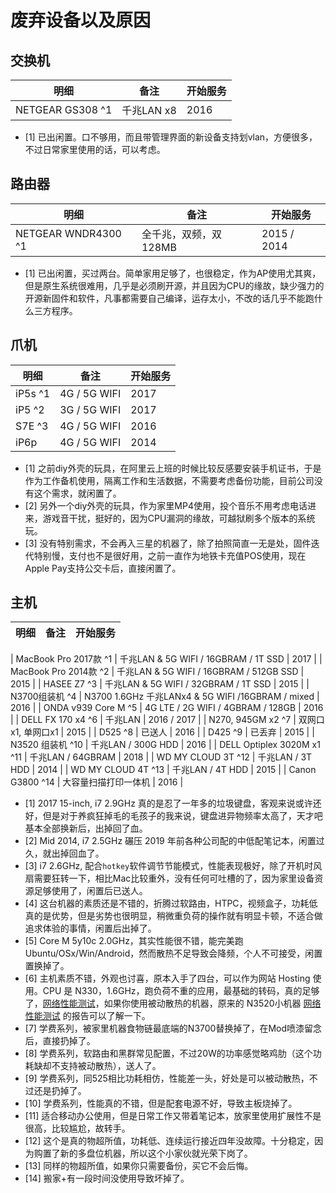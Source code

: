 # 废弃设备以及原因

## 交换机

| 明细 | 备注 | 开始服务 |
| --- | --- | --- |
| NETGEAR GS308 ^1 | 千兆LAN x8 | 2016 |

- [1] 已出闲置。口不够用，而且带管理界面的新设备支持划vlan，方便很多，不过日常家里使用的话，可以考虑。

## 路由器

| 明细 | 备注 | 开始服务 |
| --- | --- | --- |
| NETGEAR WNDR4300 ^1 | 全千兆，双频，双128MB | 2015 / 2014 |

- [1] 已出闲置，买过两台。简单家用足够了，也很稳定，作为AP使用尤其爽，但是原生系统很难用，几乎是必须刷开源，并且因为CPU的缘故，缺少强力的开源新固件和软件，凡事都需要自己编译，运存太小，不改的话几乎不能跑什么三方程序。

## 爪机

| 明细 | 备注 | 开始服务 |
| --- | --- | --- |
| iP5s ^1 | 4G / 5G WIFI | 2017 |
| iP5 ^2 | 3G / 5G WIFI | 2017 |
| S7E ^3 | 4G / 5G WIFI | 2016 |
| iP6p | 4G / 5G WIFI | 2014 |

- [1] 之前diy外壳的玩具，在阿里云上班的时候比较反感要安装手机证书，于是作为工作备机使用，隔离工作和生活数据，不需要考虑备份功能，目前公司没有这个需求，就闲置了。
- [2] 另外一个diy外壳的玩具，作为家里MP4使用，投个音乐不用考虑电话进来，游戏音干扰，挺好的，因为CPU漏洞的缘故，可越狱刷多个版本的系统玩。
- [3] 没有特别需求，不会再入三星的机器了，除了拍照简直一无是处，固件迭代特别慢，支付也不是很好用，之前一直作为地铁卡充值POS使用，现在Apple Pay支持公交卡后，直接闲置了。

## 主机

| 明细 | 备注 | 开始服务 |
| --- | --- | --- |

| MacBook Pro 2017款 ^1 | 千兆LAN & 5G WIFI / 16GBRAM / 1T SSD  | 2017 |
| MacBook Pro 2014款 ^2 | 千兆LAN & 5G WIFI / 16GBRAM / 512GB SSD  | 2015 |
| HASEE Z7 ^3 | 千兆LAN & 5G WIFI / 32GBRAM / 1T SSD  | 2015 |
| N3700组装机 ^4 | N3700 1.6GHz 千兆LANx4 & 5G WIFI /16GBRAM / mixed | 2016 |
| ONDA v939 Core M ^5 | 4G LTE / 2G WIFI / 4GBRAM / 128GB | 2016 |
| DELL FX 170 x4 ^6 | 千兆LAN | 2016 / 2017 |
| N270, 945GM x2 ^7 | 双网口x1, 单网口x1 | 2015 |
| D525 ^8 | 已送人 | 2016 |
| D425 ^9 | 已丢弃 | 2015 |
| N3520 组装机 ^10 | 千兆LAN / 300G HDD | 2016 |
| DELL Optiplex 3020M x1 ^11 | 千兆LAN / 64GBRAM  | 2018 |
| WD MY CLOUD 3T ^12 | 千兆LAN / 3T HDD | 2014 |
| WD MY CLOUD 4T ^13 | 千兆LAN / 4T HDD | 2015 |
| Canon G3800 ^14 | 大容量扫描打印一体机 | 2016 |


- [1] 2017 15-inch, i7 2.9GHz 真的是忍了一年多的垃圾键盘，客观来说或许还好，但是对于养疯狂掉毛的毛孩子的我来说，键盘进异物频率太高了，天才吧基本全部换新后，出掉回了血。
- [2] Mid 2014, i7 2.5GHz 碾压 2019 年前各种公司配的中低配笔记本，闲置过久，就出掉回血了。
- [3] i7 2.6GHz, 配合`hotkey`软件调节节能模式，性能表现极好，除了开机时风扇需要狂转一下，相比Mac比较重外，没有任何可吐槽的了，因为家里设备资源足够使用了，闲置后已送人。
- [4] 这台机器的素质还是不错的，折腾过软路由，HTPC，视频盒子，功耗低真的是优势，但是劣势也很明显，稍微重负荷的操作就有明显卡顿，不适合做追求体验的事情，闲置后出掉了。
- [5] Core M 5y10c 2.0GHz，其实性能很不错，能完美跑Ubuntu/OSx/Win/Android，然而散热不足导致会降频，个人不可接受，闲置置换掉了。
- [6] 主机素质不错，外观也讨喜，原本入手了四台，可以作为网站 Hosting 使用。CPU 是 N330，1.6GHz，跑负荷不重的应用，最基础的转码，真的足够了，[网络性能测试](./report/mini-server/dell-fx-160.md)，如果你使用被动散热的机器，原来的 N3520小机器 [网络性能测试](./report/mini-server/n3520.md) 的报告可以了解一下。
- [7] 学费系列，被家里机器食物链最底端的N3700替换掉了，在Mod喷漆留念后，直接扔掉了。
- [8] 学费系列，软路由和黑群常见配置，不过20W的功率感觉略鸡肋（这个功耗缺却不支持被动散热），送人了。
- [9] 学费系列，同525相比功耗相仿，性能差一头，好处是可以被动散热，不过还是扔掉了。
- [10] 学费系列，性能真的不错，但是配套电源不好，导致主板烧掉了。
- [11] 适合移动办公使用，但是日常工作又带着笔记本，放家里使用扩展性不是很高，比较尴尬，故转手。
- [12] 这个是真的物超所值，功耗低、连续运行接近四年没故障。十分稳定，因为购置了新的多盘位机器，所以这个小家伙就光荣下岗了。
- [13] 同样的物超所值，如果你只需要备份，买它不会后悔。
- [14] 搬家+有一段时间没使用导致坏掉了。
